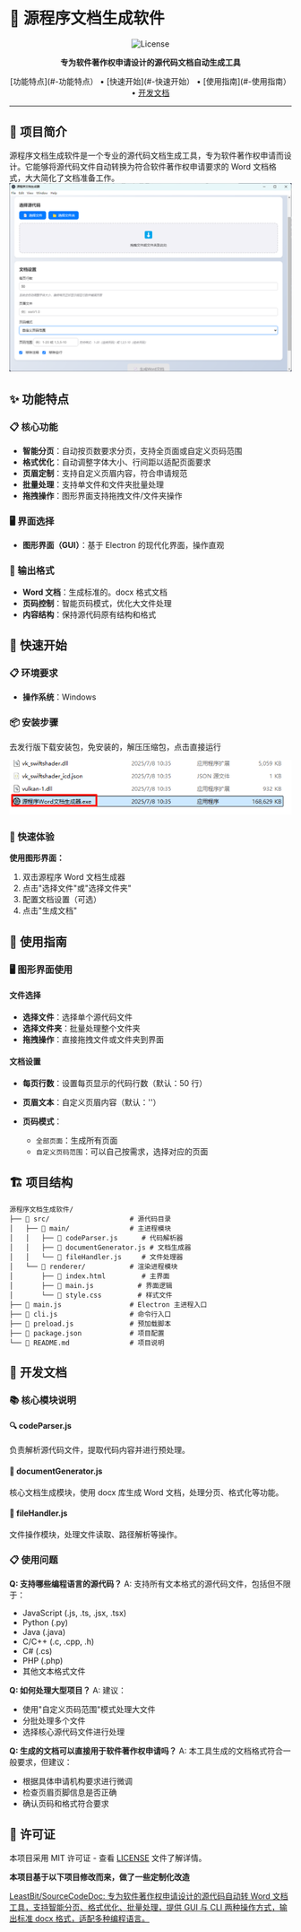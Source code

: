 # 📄 源程序文档生成软件

<div align="center">

![License](https://img.shields.io/badge/license-MIT-blue.svg)

**专为软件著作权申请设计的源代码文档自动生成工具**

[功能特点](#-功能特点） • [快速开始](#-快速开始） • [使用指南](#-使用指南） • [开发文档](#-开发文档)

</div>

---

## 🎯 项目简介

源程序文档生成软件是一个专业的源代码文档生成工具，专为软件著作权申请而设计。它能够将源代码文件自动转换为符合软件著作权申请要求的 Word 文档格式，大大简化了文档准备工作。
![1751954129790](image/README/1751954129790.png)

## ✨ 功能特点

### 📋 核心功能

- **智能分页**：自动按页数要求分页，支持全页面或自定义页码范围
- **格式优化**：自动调整字体大小、行间距以适配页面要求
- **页眉定制**：支持自定义页眉内容，符合申请规范
- **批量处理**：支持单文件和文件夹批量处理
- **拖拽操作**：图形界面支持拖拽文件/文件夹操作

### 🖥️ 界面选择

- **图形界面（GUI）**：基于 Electron 的现代化界面，操作直观

### 📄 输出格式

- **Word 文档**：生成标准的。docx 格式文档
- **页码控制**：智能页码模式，优化大文件处理
- **内容结构**：保持源代码原有结构和格式

## 🚀 快速开始

### 📋 环境要求

- **操作系统**：Windows

### 📦 安装步骤

去发行版下载安装包，免安装的，解压压缩包，点击直接运行

![1751954033986](image/README/1751954033986.png)

### 🎯 快速体验

**使用图形界面：**

1. 双击源程序 Word 文档生成器
2. 点击"选择文件"或"选择文件夹"
3. 配置文档设置（可选）
4. 点击"生成文档"

## 📖 使用指南

### 🖥️ 图形界面使用

#### 文件选择

- **选择文件**：选择单个源代码文件
- **选择文件夹**：批量处理整个文件夹
- **拖拽操作**：直接拖拽文件或文件夹到界面

#### 文档设置

- **每页行数**：设置每页显示的代码行数（默认：50 行）
- **页眉文本**：自定义页眉内容（默认：''）
- **页码模式**：

  - `全部页面`：生成所有页面
  - `自定义页码范围`：可以自己按需求，选择对应的页面

## 🏗️ 项目结构

```
源程序文档生成软件/
├── 📁 src/                    # 源代码目录
│   ├── 📁 main/               # 主进程模块
│   │   ├── 📄 codeParser.js      # 代码解析器
│   │   ├── 📄 documentGenerator.js # 文档生成器
│   │   └── 📄 fileHandler.js     # 文件处理器
│   └── 📁 renderer/           # 渲染进程模块
│       ├── 📄 index.html         # 主界面
│       ├── 📄 main.js           # 界面逻辑
│       └── 📄 style.css         # 样式文件
├── 📄 main.js                 # Electron 主进程入口
├── 📄 cli.js                  # 命令行入口
├── 📄 preload.js              # 预加载脚本
├── 📄 package.json            # 项目配置
└── 📄 README.md               # 项目说明
```

## 🔧 开发文档

### 📚 核心模块说明

#### 🔍 codeParser.js

负责解析源代码文件，提取代码内容并进行预处理。

#### 📝 documentGenerator.js

核心文档生成模块，使用 docx 库生成 Word 文档，处理分页、格式化等功能。

#### 📂 fileHandler.js

文件操作模块，处理文件读取、路径解析等操作。

### 📋 使用问题

**Q: 支持哪些编程语言的源代码？**
A: 支持所有文本格式的源代码文件，包括但不限于：

- JavaScript (.js, .ts, .jsx, .tsx)
- Python (.py)
- Java (.java)
- C/C++ (.c, .cpp, .h)
- C# (.cs)
- PHP (.php)
- 其他文本格式文件

**Q: 如何处理大型项目？**
A: 建议：

- 使用"自定义页码范围"模式处理大文件
- 分批处理多个文件
- 选择核心源代码文件进行处理

**Q: 生成的文档可以直接用于软件著作权申请吗？**
A: 本工具生成的文档格式符合一般要求，但建议：

- 根据具体申请机构要求进行微调
- 检查页眉页脚信息是否正确
- 确认页码和格式符合要求

## 📄 许可证

本项目采用 MIT 许可证 - 查看 [LICENSE](LICENSE) 文件了解详情。

**本项目基于以下项目修改而来，做了一些定制化改造**

[LeastBit/SourceCodeDoc: 专为软件著作权申请设计的源代码自动转 Word 文档工具，支持智能分页、格式优化、批量处理，提供 GUI 与 CLI 两种操作方式，输出标准 docx 格式，适配多种编程语言。](https://github.com/LeastBit/SourceCodeDoc)

